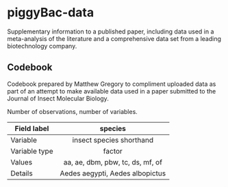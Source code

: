 # piggyBac-data
Supplementary information to a published paper, including data used in a meta-analysis of the literature and a comprehensive data set from a leading biotechnology company.

## Codebook
Codebook prepared by Matthew Gregory to compliment uploaded data as part of an attempt to make available data used in a paper submitted to the Journal of Insect Molecular Biology.  

Number of observations, number of variables.  
  
| Field label   | species       | 
| ------------- |:-----------------------:|
| Variable     |insect species shorthand|  
| Variable type|factor|  
| Values       |aa, ae, dbm, pbw, tc, ds, mf, of|  
| Details       |Aedes aegypti, Aedes albopictus|  
  


